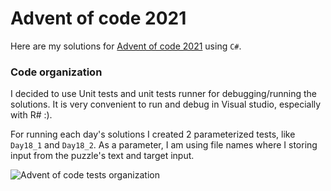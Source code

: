 # Advent of code 2021

Here are my solutions for [Advent of code 2021](https://adventofcode.com/2021/) using `C#`. 

### Code organization
I decided to use Unit tests and unit tests runner for debugging/running the solutions. It is very convenient to run and debug in Visual studio, especially with R# :). 

For running each day's solutions I created 2 parameterized tests, like `Day18_1` and `Day18_2`. As a parameter, I am using file names where I storing input from the puzzle's text and target input.

![Advent of code tests organization](images/tests.png)